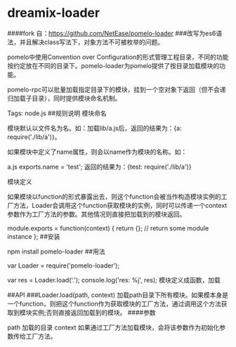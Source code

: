 # dreamix-loader
####fork 自：https://github.com/NetEase/pomelo-loader
###改写为es6语法，并且解决class写法下，对象方法不可被枚举的问题。


pomelo中使用Convention over Configuration的形式管理工程目录，不同的功能按约定放在不同的目录下。pomelo-loader为pomelo提供了按目录加载模块的功能。

pomelo-rpc可以批量加载指定目录下的模块，挂到一个空对象下返回（但不会递归加载子目录），同时提供模块命名机制。

Tags: node.js
##规则说明 模块命名

模块默认以文件名为名。如：加载lib/a.js后，返回的结果为：{a: require('./lib/a')}。

如果模块中定义了name属性，则会以name作为模块的名称。如：

a.js
exports.name = 'test';
返回的结果为：{test: require('./lib/a')}

模块定义

如果模块以function的形式暴露出去，则这个function会被当作构造模块实例的工厂方法，Loader会调用这个function获取模块的实例，同时可以传递一个context参数作为工厂方法的参数。其他情况则直接把加载到的模块返回。

module.exports = function(context) {
  return {};  // return some module instance
};
##安装

npm install pomelo-loader
##用法

var Loader = require('pomelo-loader');

var res = Loader.load('.');
console.log('res: %j', res);
模块定义成函数，加载

##API ###Loader.load(path, context) 加载path目录下所有模块。如果模本身是一个function，则把这个function作为获取模块的工厂方法，通过调用这个方法获取到模块实例;否则直接返回加载到的模块。 ####参数

path 加载的目录
context 如果通过工厂方法加载模块，会将该参数作为初始化参数传给工厂方法。
